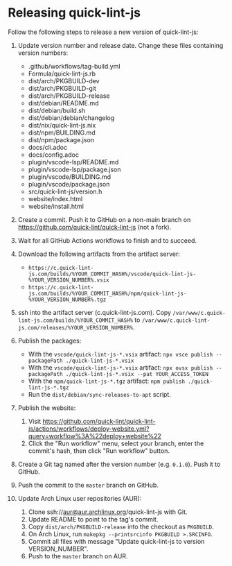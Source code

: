 # Releasing quick-lint-js

Follow the following steps to release a new version of quick-lint-js:

1. Update version number and release date. Change these files containing version
   numbers:
   * .github/workflows/tag-build.yml
   * Formula/quick-lint-js.rb
   * dist/arch/PKGBUILD-dev
   * dist/arch/PKGBUILD-git
   * dist/arch/PKGBUILD-release
   * dist/debian/README.md
   * dist/debian/build.sh
   * dist/debian/debian/changelog
   * dist/nix/quick-lint-js.nix
   * dist/npm/BUILDING.md
   * dist/npm/package.json
   * docs/cli.adoc
   * docs/config.adoc
   * plugin/vscode-lsp/README.md
   * plugin/vscode-lsp/package.json
   * plugin/vscode/BUILDING.md
   * plugin/vscode/package.json
   * src/quick-lint-js/version.h
   * website/index.html
   * website/install.html

2. Create a commit. Push it to GitHub on a non-main branch on
   https://github.com/quick-lint/quick-lint-js (not a fork).

3. Wait for all GitHub Actions workflows to finish and to succeed.

4. Download the following artifacts from the artifact server:
   * `https://c.quick-lint-js.com/builds/%YOUR_COMMIT_HASH%/vscode/quick-lint-js-%YOUR_VERSION_NUMBER%.vsix`
   * `https://c.quick-lint-js.com/builds/%YOUR_COMMIT_HASH%/npm/quick-lint-js-%YOUR_VERSION_NUMBER%.tgz`

5. ssh into the artifact server (c.quick-lint-js.com). Copy
   `/var/www/c.quick-lint-js.com/builds/%YOUR_COMMIT_HASH%` to
   `/var/www/c.quick-lint-js.com/releases/%YOUR_VERSION_NUMBER%`.

6. Publish the packages:
   * With the `vscode/quick-lint-js-*.vsix` artifact:
     `npx vsce publish --packagePath ./quick-lint-js-*.vsix`
   * With the `vscode/quick-lint-js-*.vsix` artifact:
     `npx ovsx publish --packagePath ./quick-lint-js-*.vsix --pat YOUR_ACCESS_TOKEN`
   * With the `npm/quick-lint-js-*.tgz` artifact:
     `npm publish ./quick-lint-js-*.tgz`
   * Run the `dist/debian/sync-releases-to-apt` script.

7. Publish the website:
   1. Visit
      https://github.com/quick-lint/quick-lint-js/actions/workflows/deploy-website.yml?query=workflow%3A%22deploy+website%22
   2. Click the "Run workflow" menu, select your branch, enter the commit's
      hash, then click "Run workflow" button.

8. Create a Git tag named after the version number (e.g. `0.1.0`). Push it to
   GitHub.

9. Push the commit to the `master` branch on GitHub.

10. Update Arch Linux user repositories (AUR):
    1. Clone ssh://aur@aur.archlinux.org/quick-lint-js with Git.
    2. Update README to point to the tag's commit.
    3. Copy `dist/arch/PKGBUILD-release` into the checkout as `PKGBUILD`.
    4. On Arch Linux, run `makepkg --printsrcinfo PKGBUILD >.SRCINFO`.
    5. Commit all files with message "Update quick-lint-js to version
       VERSION_NUMBER".
    6. Push to the `master` branch on AUR.
